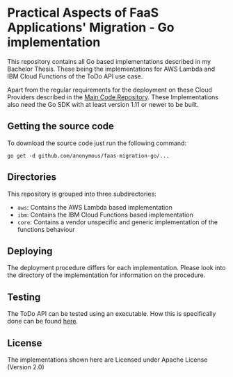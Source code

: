 # Practical Aspects of FaaS Applications' Migration - Go implementation

This repository contains all Go based implementations described in my Bachelor Thesis. These being the implementations for AWS Lambda and IBM Cloud Functions of the ToDo API use case. 

Apart from the regular requirements for the deployment on these Cloud Providers described in the [Main Code Repository](https://github.com/perfkit/faas-migration). These Implementations also need the Go SDK with at least version 1.11 or newer to be built.

## Getting the source code

To download the source code just run the following command:
```
go get -d github.com/anonymous/faas-migration-go/...
```

## Directories

This repository is grouped into three subdirectories:
- `aws`: Contains the AWS Lambda based implementation
- `ibm`: Contains the IBM Cloud Functions based implementation
- `core`: Contains a vendor unspecific and generic implementation of the functions behaviour

## Deploying

The deployment procedure differs for each implementation. Please look into the directory of the implementation for information on the procedure.

## Testing

The ToDo API can be tested using an executable. How this is specifically done can be found [here](https://github.com/c-mueller/faas-migration/tree/master/ToDo-API).

## License

The implementations shown here are Licensed under Apache License (Version 2.0)
